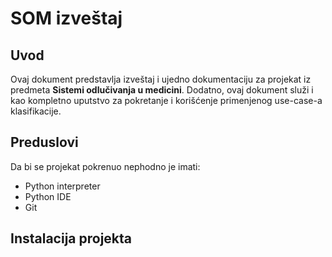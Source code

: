 # SOM izveštaj

## Uvod

Ovaj dokument predstavlja izveštaj i ujedno dokumentaciju za projekat iz predmeta **Sistemi odlučivanja u medicini**. Dodatno, ovaj dokument služi i kao kompletno uputstvo za pokretanje i korišćenje primenjenog use-case-a klasifikacije.

## Preduslovi

Da bi se projekat pokrenuo nephodno je imati:
- Python interpreter
- Python IDE
- Git

## Instalacija projekta

